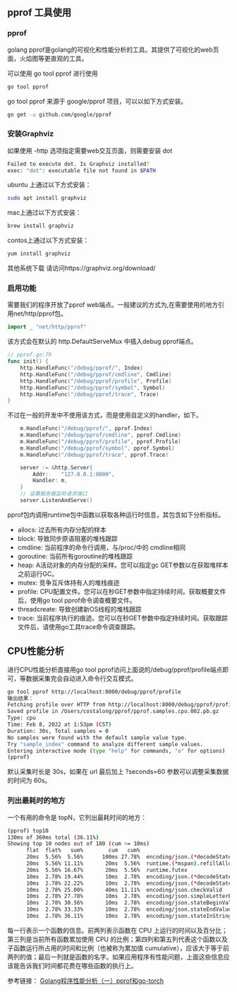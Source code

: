 ## pprof 工具使用
### pprof

golang pprof是golang的可视化和性能分析的工具。其提供了可视化的web页面，火焰图等更直观的工具。

可以使用 go tool pprof 进行使用

```sh
go tool pprof
```

go tool pprof 来源于 google/pprof 项目，可以以如下方式安装。

```sh
go get -u github.com/google/pprof
```

### 安装Graphviz

如果使用 -http 选项指定需要web交互页面，则需要安装 dot 
```sh
Failed to execute dot. Is Graphviz installed?
exec: "dot": executable file not found in $PATH
```
ubuntu 上通过以下方式安装：
```sh
sudo apt install graphviz
```

mac上通过以下方式安装：
```sh
brew install graphviz
```

contos上通过以下方式安装：
```sh
yum install graphviz
```

其他系统下载 请访问https://graphviz.org/download/

### 启用功能

需要我们的程序开放了pprof web端点。一般建议的方式为,在需要使用的地方引用net/http/pprof包。

```go
import _ "net/http/pprof"
```

该方式会在默认的 http.DefaultServeMux 中插入debug pprof端点。

```go
// pprof.go:79
func init() {
    http.HandleFunc("/debug/pprof/", Index)
    http.HandleFunc("/debug/pprof/cmdline", Cmdline)
    http.HandleFunc("/debug/pprof/profile", Profile)
    http.HandleFunc("/debug/pprof/symbol", Symbol)
    http.HandleFunc("/debug/pprof/trace", Trace)
}
```

不过在一般的开发中不使用该方式，而是使用自定义的handler，如下。
```go
	m.HandleFunc("/debug/pprof/", pprof.Index)
	m.HandleFunc("/debug/pprof/cmdline", pprof.Cmdline)
	m.HandleFunc("/debug/pprof/profile", pprof.Profile)
	m.HandleFunc("/debug/pprof/symbol", pprof.Symbol)
	m.HandleFunc("/debug/pprof/trace", pprof.Trace)

	server := &http.Server{
		Addr:    "127.0.0.1:8000",
		Handler: m,
	}
	// 设置服务器监听请求端口
	server.ListenAndServe()
```

pprof包内调用runtime包中函数以获取各种运行时信息，其包含如下分析指标。

* allocs: 过去所有内存分配的样本
* block: 导致同步原语阻塞的堆栈跟踪
* cmdline: 当前程序的命令行调用，与/proc/中的 cmdline相同
* goroutine: 当前所有goroutine的堆栈跟踪
* heap: A活动对象的内存分配的采样。您可以指定gc GET参数以在获取堆样本之前运行GC。
* mutex: 竞争互斥体持有人的堆栈痕迹
* profile: CPU配置文件。您可以在秒GET参数中指定持续时间。获取概要文件后，使用go tool pprof命令调查概要文件。
* threadcreate: 导致创建新OS线程的堆栈跟踪
* trace: 当前程序执行的痕迹。您可以在秒GET参数中指定持续时间。获取跟踪文件后，请使用go工具trace命令调查跟踪。


## CPU性能分析

进行CPU性能分析直接用go tool pprof访问上面说的/debug/pprof/profile端点即可，等数据采集完会自动进入命令行交互模式。

```sh
go tool pprof http://localhost:8000/debug/pprof/profile
输出结果：
Fetching profile over HTTP from http://localhost:8000/debug/pprof/profile
Saved profile in /Users/costalong/pprof/pprof.samples.cpu.002.pb.gz
Type: cpu
Time: Feb 8, 2022 at 1:53pm (CST)
Duration: 30s, Total samples = 0
No samples were found with the default sample value type.
Try "sample_index" command to analyze different sample values.
Entering interactive mode (type "help" for commands, "o" for options)
(pprof)
```

默认采集时长是 30s，如果在 url 最后加上 ?seconds=60 参数可以调整采集数据的时间为 60s。

### 列出最耗时的地方

一个有用的命令是 topN，它列出最耗时间的地方：
```sh
(pprof) top10
130ms of 360ms total (36.11%)
Showing top 10 nodes out of 180 (cum >= 10ms)
      flat  flat%   sum%        cum   cum%
      20ms  5.56%  5.56%      100ms 27.78%  encoding/json.(*decodeState).object
      20ms  5.56% 11.11%       20ms  5.56%  runtime.(*mspan).refillAllocCache
      20ms  5.56% 16.67%       20ms  5.56%  runtime.futex
      10ms  2.78% 19.44%       10ms  2.78%  encoding/json.(*decodeState).literalStore
      10ms  2.78% 22.22%       10ms  2.78%  encoding/json.(*decodeState).scanWhile
      10ms  2.78% 25.00%       40ms 11.11%  encoding/json.checkValid
      10ms  2.78% 27.78%       10ms  2.78%  encoding/json.simpleLetterEqualFold
      10ms  2.78% 30.56%       10ms  2.78%  encoding/json.stateBeginValue
      10ms  2.78% 33.33%       10ms  2.78%  encoding/json.stateEndValue
      10ms  2.78% 36.11%       10ms  2.78%  encoding/json.stateInString
```

每一行表示一个函数的信息。前两列表示函数在 CPU 上运行的时间以及百分比；第三列是当前所有函数累加使用 CPU 的比例；第四列和第五列代表这个函数以及子函数运行所占用的时间和比例（也被称为累加值 cumulative），应该大于等于前两列的值；最后一列就是函数的名字。如果应用程序有性能问题，上面这些信息应该能告诉我们时间都花费在哪些函数的执行上。


参考链接： [Golang程序性能分析（一）pprof和go-torch](https://mp.weixin.qq.com/s?__biz=MzUzNTY5MzU2MA==&mid=2247486618&idx=1&sn=bb5e76e011ba99ebc2ffb8f9d3c00b89&scene=21#wechat_redirect)
